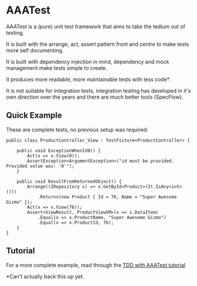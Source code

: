AAATest
========

AAATest is a (pure) unit test framework that aims to take the tedium out of testing.

It is built with the arrange, act, assert pattern front and centre to make tests more self documenting.

It is built with dependency injection in mind, dependency and mock management make tests simple to create.

It produces more readable, more maintainable tests with less code*.

It is not suitable for integration tests, integration testing has developed in it's own direction over the years and there are much better tools (SpecFlow).


Quick Example
-------------

These are complete tests, no previous setup was required:

    public class ProductController_View : TestFixture<ProductController> {

        public void ExceptionWhenId0() {
            Act(x => x.View(0));
            AssertException<ArgumentException>("id must be provided. Provided value was: '0'");
        }

        public void ResultFromReturnedObject() {
            Arrange((IRepository x) => x.GetById<Product>(It.IsAny<int>()))
                .Returns(new Product { Id = 76, Name = "Super Awesome Gizmo" });
            Act(x => x.View(76));
            Assert<ViewResult, ProductViewVM>(x => x.DataItem)
                .Equal(x => x.ProductName, "Super Awesome Gizmo")
                .Equal(x => x.ProductId, 76);
        }
    }


Tutorial
--------

For a more complete example, read through the [TDD with AAATest tutorial](https://github.com/flukus/AAATest/wiki/01---Welcome-to-TDD)




*Can't actually back this up yet.



